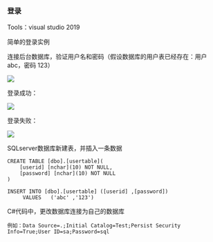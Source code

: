 ### 登录
Tools：visual studio 2019

简单的登录实例

连接后台数据库，验证用户名和密码（假设数据库的用户表已经存在：用户 abc，密码 123）

![](https://github.com/HBU/DataBase/blob/master/Csharp/Login/Pic1.jpg)

登录成功：

![](https://github.com/HBU/DataBase/blob/master/Csharp/Login/Pic2.jpg)

登录失败：

![](https://github.com/HBU/DataBase/blob/master/Csharp/Login/Pic3.jpg)


SQLserver数据库新建表，并插入一条数据
```
CREATE TABLE [dbo].[usertable](
	[userid] [nchar](10) NOT NULL,
	[password] [nchar](10) NOT NULL
)

INSERT INTO [dbo].[usertable] ([userid] ,[password])
     VALUES   ('abc' ,'123')
```

C#代码中，更改数据库连接为自己的数据库
```
例如：Data Source=.;Initial Catalog=Test;Persist Security Info=True;User ID=sa;Password=sql
